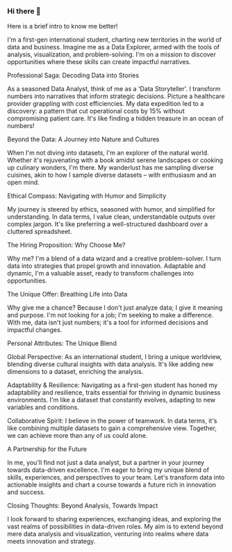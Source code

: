 
### Hi there 👋

Here is a brief intro to know me better!


I'm a first-gen international student, charting new territories in the world of data and business. Imagine me as a Data Explorer, armed with the tools of analysis, visualization, and problem-solving. I'm on a mission to discover opportunities where these skills can create impactful narratives.

Professional Saga: Decoding Data into Stories

As a seasoned Data Analyst, think of me as a 'Data Storyteller'. I transform numbers into narratives that inform strategic decisions. Picture a healthcare provider grappling with cost efficiencies. My data expedition led to a discovery: a pattern that cut operational costs by 15% without compromising patient care. It's like finding a hidden treasure in an ocean of numbers!

Beyond the Data: A Journey into Nature and Cultures

When I'm not diving into datasets, I'm an explorer of the natural world. Whether it's rejuvenating with a book amidst serene landscapes or cooking up culinary wonders, I'm there. My wanderlust has me sampling diverse cuisines, akin to how I sample diverse datasets – with enthusiasm and an open mind.

Ethical Compass: Navigating with Humor and Simplicity

My journey is steered by ethics, seasoned with humor, and simplified for understanding. In data terms, I value clean, understandable outputs over complex jargon. It's like preferring a well-structured dashboard over a cluttered spreadsheet.

The Hiring Proposition: Why Choose Me?

Why me? I'm a blend of a data wizard and a creative problem-solver. I turn data into strategies that propel growth and innovation. Adaptable and dynamic, I'm a valuable asset, ready to transform challenges into opportunities.

The Unique Offer: Breathing Life into Data

Why give me a chance? Because I don't just analyze data; I give it meaning and purpose. I'm not looking for a job; I'm seeking to make a difference. With me, data isn't just numbers; it's a tool for informed decisions and impactful changes.

Personal Attributes: The Unique Blend

Global Perspective: As an international student, I bring a unique worldview, blending diverse cultural insights with data analysis. It's like adding new dimensions to a dataset, enriching the analysis.

Adaptability & Resilience: Navigating as a first-gen student has honed my adaptability and resilience, traits essential for thriving in dynamic business environments. I'm like a dataset that constantly evolves, adapting to new variables and conditions.

Collaborative Spirit: I believe in the power of teamwork. In data terms, it's like combining multiple datasets to gain a comprehensive view. Together, we can achieve more than any of us could alone.

 A Partnership for the Future 

In me, you'll find not just a data analyst, but a partner in your journey towards data-driven excellence. I'm eager to bring my unique blend of skills, experiences, and perspectives to your team. Let's transform data into actionable insights and chart a course towards a future rich in innovation and success.

Closing Thoughts: Beyond Analysis, Towards Impact

I look forward to sharing experiences, exchanging ideas, and exploring the vast realms of possibilities in data-driven roles. My aim is to extend beyond mere data analysis and visualization, venturing into realms where data meets innovation and strategy.

<!--
**gundetirahul/gundetirahul** is a ✨ _special_ ✨ repository because its `README.md` (this file) appears on your GitHub profile.

Here are some ideas to get you started: 

- 🔭 I’m currently working on ... something
- 🌱 I’m currently learning ... something
- 👯 I’m looking to collaborate on ...
- 🤔 I’m looking for help with ...  something
- 💬 Ask me about ...
- 📫 How to reach me: ...
- 😄 Pronouns: ...
- ⚡ Fun fact: ... ghry
-->

